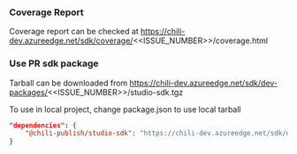 ### Coverage Report

Coverage report can be checked at https://chili-dev.azureedge.net/sdk/coverage/<<ISSUE_NUMBER>>/coverage.html


### Use PR sdk package

Tarball can be downloaded from https://chili-dev.azureedge.net/sdk/dev-packages/<<ISSUE_NUMBER>>/studio-sdk.tgz

To use in local project, change package.json to use local tarball

```json
"dependencies": {
    "@chili-publish/studio-sdk": "https://chili-dev.azureedge.net/sdk/dev-packages/<<ISSUE_NUMBER>>/studio-sdk.tgz"
}
```